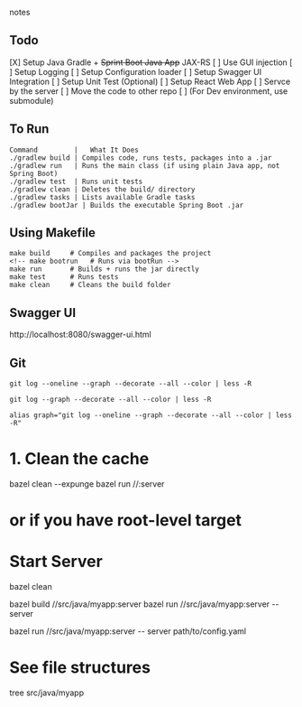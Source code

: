 notes

## Todo
 [X] Setup Java Gradle + ~~Sprint Boot Java App~~ JAX-RS
   [ ] Use GUI injection
   [ ] Setup Logging
   [ ] Setup Configuration loader
 [ ] Setup Swagger UI Integration
 [ ] Setup Unit Test (Optional)
 [ ] Setup React Web App 
   [ ] Servce by the server
   [ ] Move the code to other repo
   [ ] (For Dev environment, use submodule)



## To Run
```
Command         |	What It Does
./gradlew build	| Compiles code, runs tests, packages into a .jar
./gradlew run	| Runs the main class (if using plain Java app, not Spring Boot)
./gradlew test	| Runs unit tests
./gradlew clean	| Deletes the build/ directory
./gradlew tasks	| Lists available Gradle tasks
./gradlew bootJar |	Builds the executable Spring Boot .jar
```


## Using Makefile
```
make build     # Compiles and packages the project
<!-- make bootrun   # Runs via bootRun -->
make run       # Builds + runs the jar directly
make test      # Runs tests
make clean     # Cleans the build folder
```

## Swagger UI
http://localhost:8080/swagger-ui.html


## Git

```
git log --oneline --graph --decorate --all --color | less -R

git log --graph --decorate --all --color | less -R

alias graph="git log --oneline --graph --decorate --all --color | less -R"

```
#  1. Clean the cache
bazel clean --expunge
bazel run //:server

<!-- bazel run //java/myapp:myapp -->
# or if you have root-level target

# Start Server
bazel clean
<!-- bazel run //src/java/myapp:server
 -->
bazel build //src/java/myapp:server
bazel run //src/java/myapp:server -- server

<!-- If expecting a yaml config file -->
bazel run //src/java/myapp:server -- server path/to/config.yaml 

# See file structures
tree src/java/myapp

